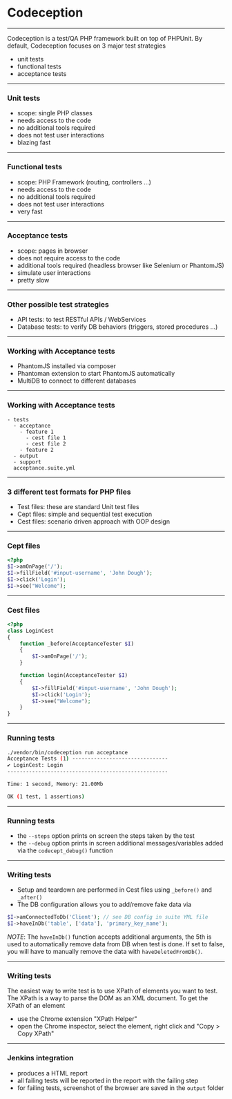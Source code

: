# Codeception

---

Codeception is a test/QA PHP framework built on top of PHPUnit.
By default, Codeception focuses on 3 major test strategies

- unit tests
- functional tests
- acceptance tests

---

### Unit tests

- scope: single PHP classes
- needs access to the code
- no additional tools required
- does not test user interactions
- blazing fast

---

### Functional tests

- scope: PHP Framework (routing, controllers ...)
- needs access to the code
- no additional tools required
- does not test user interactions
- very fast

---

### Acceptance tests

- scope: pages in browser
- does not require access to the code
- additional tools required (headless browser like Selenium or PhantomJS)
- simulate user interactions
- pretty slow

---

### Other possible test strategies

- API tests: to test RESTful APIs / WebServices
- Database tests: to verify DB behaviors (triggers, stored procedures ...)

---

### Working with Acceptance tests

- PhantomJS installed via composer
- Phantoman extension to start PhantomJS automatically
- MultiDB to connect to different databases

---

### Working with Acceptance tests

```
- tests
  - acceptance
    - feature 1
      - cest file 1
      - cest file 2
    - feature 2
  - output
  - support
  acceptance.suite.yml
```

---

### 3 different test formats for PHP files

- Test files: these are standard Unit test files
- Cept files: simple and sequential test execution
- Cest files: scenario driven approach with OOP design

---

### Cept files

```php
<?php
$I->amOnPage('/');
$I->fillField('#input-username', 'John Dough');
$I->click('Login');
$I->see("Welcome");
```

---

### Cest files

```php
<?php
class LoginCest
{
    function _before(AcceptanceTester $I)
    {
        $I->amOnPage('/');
    }

    function login(AcceptanceTester $I)
    {
        $I->fillField('#input-username', 'John Dough');
        $I->click('Login');
        $I->see("Welcome");
    }
}
```

---

### Running tests

```sh
./vendor/bin/codeception run acceptance
Acceptance Tests (1) -------------------------------
✔ LoginCest: Login
----------------------------------------------------

Time: 1 second, Memory: 21.00Mb

OK (1 test, 1 assertions)
```

---

### Running tests

- the `--steps` option prints on screen the steps taken by the test
- the `--debug` option prints in screen additional messages/variables added via the `codecept_debug()` function

---

### Writing tests

- Setup and teardown are performed in Cest files using `_before()` and `_after()`
- The DB configuration allows you to add/remove fake data via
```php
$I->amConnectedToDb('Client'); // see DB config in suite YML file
$I->haveInDb('table', ['data'], 'primary_key_name');
```

_NOTE_: The `haveInDb()` function accepts additional arguments, the 5th is used to automatically remove data from DB when test is done. If set to false, you will have to manually remove the data with `haveDeletedFromDb()`.

---

### Writing tests

The easiest way to write test is to use XPath of elements you want to test. The XPath is a way to parse the DOM as an XML document.
To get the XPath of an element
- use the Chrome extension "XPath Helper"
- open the Chrome inspector, select the element, right click and "Copy > Copy XPath"

---

### Jenkins integration

- produces a HTML report
- all failing tests will be reported in the report with the failing step
- for failing tests, screenshot of the browser are saved in the `output` folder

